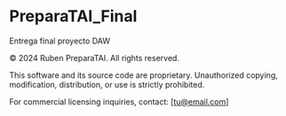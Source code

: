 # PreparaTAI_Final
Entrega final proyecto DAW 


© 2024 Ruben PreparaTAI. All rights reserved.

This software and its source code are proprietary. Unauthorized copying, modification, distribution, or use is strictly prohibited.

For commercial licensing inquiries, contact: [tu@email.com]
